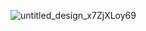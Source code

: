 ![untitled_design_x7ZjXLoy69](https://github.com/user-attachments/assets/146427cf-cd9a-4659-abde-56df6f5c6dde)
